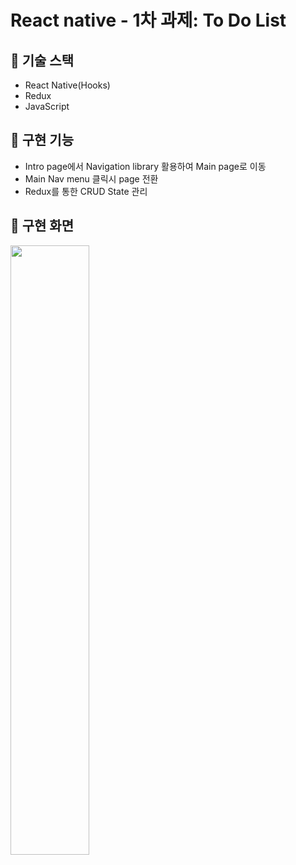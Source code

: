 # React native - 1차 과제: To Do List

## 🎁 기술 스택

- React Native(Hooks)
- Redux
- JavaScript

## 🎁 구현 기능

- Intro page에서 Navigation library 활용하여 Main page로 이동
- Main Nav menu 클릭시 page 전환
- Redux를 통한 CRUD State 관리

## 🎁 구현 화면
<img src="https://user-images.githubusercontent.com/69239888/100181126-f1f6b880-2f1c-11eb-9fd2-a808820876de.gif" width="50%"></img>
